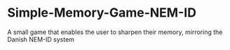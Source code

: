 # Simple-Memory-Game-NEM-ID
A small game that enables the user to sharpen their memory, mirroring the Danish NEM-ID system
